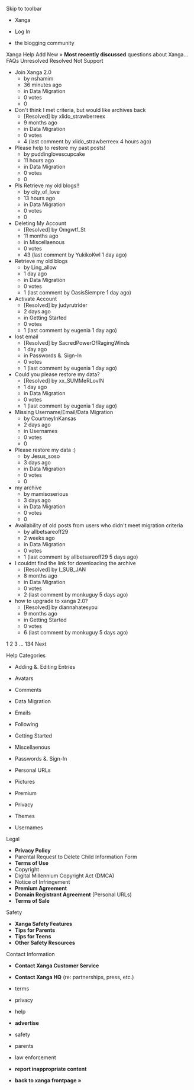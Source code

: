 Skip to toolbar

*   Xanga

*   Log In

*   the blogging community

Xanga Help Add New » **Most recently discussed** questions about Xanga… FAQs Unresolved Resolved Not Support

*   Join Xanga 2.0
    *   by nshamim
    *   36 minutes ago
    *   in Data Migration
    *   0 votes
    *   0
*   Don't think I met criteria, but would like archives back
    *   \[Resolved\] by xlido\_strawberreex
    *   9 months ago
    *   in Data Migration
    *   0 votes
    *   4 (last comment by xlido\_strawberreex 4 hours ago)
*   Please help to restore my past posts!
    *   by puddinglovescupcake
    *   11 hours ago
    *   in Data Migration
    *   0 votes
    *   0
*   Pls Retrieve my old blogs!!
    *   by city\_of\_love
    *   13 hours ago
    *   in Data Migration
    *   0 votes
    *   0
*   Deleting My Account
    *   \[Resolved\] by Omgwtf\_St
    *   11 months ago
    *   in Miscellaenous
    *   0 votes
    *   43 (last comment by YukikoKwl 1 day ago)
*   Retrieve my old blogs
    *   by Ling\_allow
    *   1 day ago
    *   in Data Migration
    *   0 votes
    *   1 (last comment by OasisSiempre 1 day ago)
*   Activate Account
    *   \[Resolved\] by judyrutrider
    *   2 days ago
    *   in Getting Started
    *   0 votes
    *   1 (last comment by eugenia 1 day ago)
*   lost email
    *   \[Resolved\] by SacredPowerOfRagingWinds
    *   1 day ago
    *   in Passwords &. Sign-In
    *   0 votes
    *   1 (last comment by eugenia 1 day ago)
*   Could you please restore my data?
    *   \[Resolved\] by xx\_SUMMeRLovIN
    *   1 day ago
    *   in Data Migration
    *   0 votes
    *   1 (last comment by eugenia 1 day ago)
*   Missing Username/Email/Data Migration
    *   by CourtneyInKansas
    *   2 days ago
    *   in Usernames
    *   0 votes
    *   0
*   Please restore my data :)
    *   by Jesus\_soso
    *   3 days ago
    *   in Data Migration
    *   0 votes
    *   0
*   my archive
    *   by mamisoserious
    *   3 days ago
    *   in Data Migration
    *   0 votes
    *   0
*   Availability of old posts from users who didn't meet migration criteria
    *   by allbetsareoff29
    *   2 weeks ago
    *   in Data Migration
    *   0 votes
    *   1 (last comment by allbetsareoff29 5 days ago)
*   I couldnt find the link for downloading the archive
    *   \[Resolved\] by I\_SUB\_JAN
    *   8 months ago
    *   in Data Migration
    *   0 votes
    *   2 (last comment by monkuguy 5 days ago)
*   how to upgrade to xanga 2.0?
    *   \[Resolved\] by diannahatesyou
    *   9 months ago
    *   in Getting Started
    *   0 votes
    *   6 (last comment by monkuguy 5 days ago)

1 2 3 ... 134 Next

Help Categories

*   Adding &. Editing Entries
*   Avatars
*   Comments
*   Data Migration
*   Emails
*   Following
*   Getting Started
*   Miscellaenous

*   Passwords &. Sign-In
*   Personal URLs
*   Pictures
*   Premium
*   Privacy
*   Themes
*   Usernames

Legal

*   **Privacy Policy**
*   Parental Request to Delete Child Information Form
*   **Terms of Use**
*   Copyright
*   Digital Millennium Copyright Act (DMCA)
*   Notice of Infringement
*   **Premium Agreement**
*   **Domain Registrant Agreement** (Personal URLs)
*   **Terms of Sale**

Safety

*   **Xanga Safety Features**
*   **Tips for Parents**
*   **Tips for Teens**
*   **Other Safety Resources**

Contact Information

*   **Contact Xanga Customer Service**
*   **Contact Xanga HQ** (re: partnerships, press, etc.)

*   terms
*   privacy
*   help
*   **advertise**

*   safety
*   parents
*   law enforcement
*   **report inappropriate content**

*   **back to xanga frontpage »**